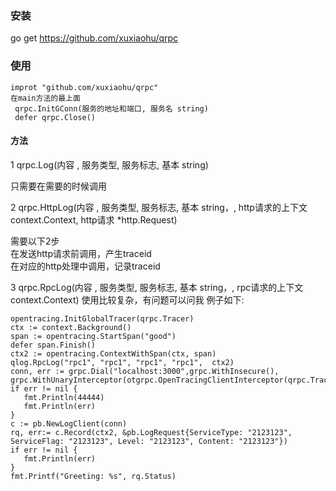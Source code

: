 ### 安装

go get https://github.com/xuxiaohu/qrpc


### 使用

```
improt "github.com/xuxiaohu/qrpc"
在main方法的最上面
 qrpc.InitGConn(服务的地址和端口, 服务名 string)
 defer qrpc.Close()

```

#### 方法

1 qrpc.Log(内容 , 服务类型, 服务标志, 基本 string)

只需要在需要的时候调用

2 qrpc.HttpLog(内容 , 服务类型, 服务标志, 基本 string，, http请求的上下文 context.Context, http请求 *http.Request)

需要以下2步   
在发送http请求前调用，产生traceid   
在对应的http处理中调用，记录traceid


3 qrpc.RpcLog(内容 , 服务类型, 服务标志, 基本 string，, rpc请求的上下文 context.Context)
  使用比较复杂，有问题可以问我
 例子如下:
 
 ```
opentracing.InitGlobalTracer(qrpc.Tracer)
ctx := context.Background()
span := opentracing.StartSpan("good")
defer span.Finish()
ctx2 := opentracing.ContextWithSpan(ctx, span)
qlog.RpcLog("rpc1", "rpc1", "rpc1", "rpc1",  ctx2)
conn, err := grpc.Dial("localhost:3000",grpc.WithInsecure(), grpc.WithUnaryInterceptor(otgrpc.OpenTracingClientInterceptor(qrpc.Tracer)))
if err != nil {
    fmt.Println(44444)
    fmt.Println(err)
}
c := pb.NewLogClient(conn)
rq, err:= c.Record(ctx2, &pb.LogRequest{ServiceType: "2123123", ServiceFlag: "2123123", Level: "2123123", Content: "2123123"})
if err != nil {
    fmt.Println(err)
}
fmt.Printf("Greeting: %s", rq.Status)